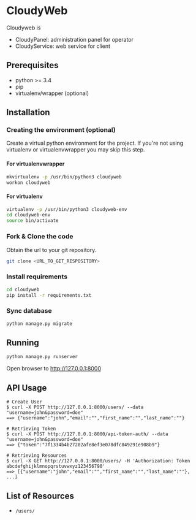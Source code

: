 # CloudyWeb

Cloudyweb is
- CloudyPanel: administration panel for operator
- CloudyService: web service for client

## Prerequisites ##

- python >= 3.4
- pip
- virtualenv/wrapper (optional)

## Installation ##
### Creating the environment (optional) ###
Create a virtual python environment for the project.
If you're not using virtualenv or virtualenvwrapper you may skip this step.

#### For virtualenvwrapper ####
```bash
mkvirtualenv -p /usr/bin/python3 cloudyweb
workon cloudyweb
```

#### For virtualenv ####
```bash
virtualenv -p /usr/bin/python3 cloudyweb-env
cd cloudyweb-env
source bin/activate
```

### Fork & Clone the code ###
Obtain the url to your git repository.

```bash
git clone <URL_TO_GIT_RESPOSITORY>
```

### Install requirements ###
```bash
cd cloudyweb
pip install -r requirements.txt
```

### Sync database ###
```bash
python manage.py migrate
```

## Running ##
```bash
python manage.py runserver
```

Open browser to http://127.0.0.1:8000


## API Usage

    # Create User
    $ curl -X POST http://127.0.0.1:8000/users/ --data "username=john&password=doe"
    ==> {"username":"john","email":"","first_name":"","last_name":""}

    # Retrieving Token
    $ curl -X POST http://127.0.0.1:8000/api-token-auth/ --data "username=john&password=doe"
    ==> {"token":"7f1334b4b27202afe8ef3e078dfc849291e908b9"}

    # Retrieving Resources
    $ curl -X GET http://127.0.0.1:8000/users/ -H 'Authorization: Token abcdefghijklmnopqrstuvwxyz123456790'
	==> [{"username":"john","email":"","first_name":"","last_name":""}, ...]

## List of Resources

* `/users/`
